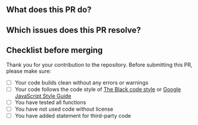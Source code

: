 ## What does this PR do?



## Which issues does this PR resolve?



## Checklist before merging

Thank you for your contribution to the repository. 
Before submitting this PR, please make sure:

- [ ] Your code builds clean without any errors or warnings
- [ ] Your code follows the code style of [The Black code style](https://black.readthedocs.io/en/stable/the_black_code_style/current_style.html) or [Google JavaScript Style Guide](https://google.github.io/styleguide/jsguide.html)
- [ ] You have tested all functions
- [ ] You have not used code without license
- [ ] You have added statement for third-party code
